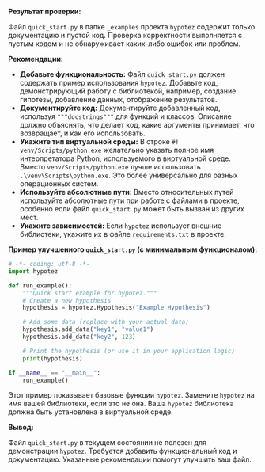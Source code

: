 **Результат проверки:**

Файл `quick_start.py` в папке `_examples` проекта `hypotez` содержит только документацию и пустой код.  Проверка корректности выполняется с пустым кодом и не обнаруживает каких-либо ошибок или проблем.

**Рекомендации:**

* **Добавьте функциональность:**  Файл `quick_start.py` должен содержать пример использования `hypotez`. Добавьте код, демонстрирующий работу с библиотекой, например, создание гипотезы, добавление данных, отображение результатов.
* **Документируйте код:** Документируйте добавленный код, используя `"""docstrings"""` для функций и классов.  Описание должно объяснять, что делает код, какие аргументы принимает, что возвращает, и как его использовать.
* **Укажите тип виртуальной среды:**  В строке `#! venv/Scripts/python.exe` желательно указать полное имя интерпретатора Python, используемого в виртуальной среде.  Вместо `venv/Scripts/python.exe` лучше использовать `.\venv\Scripts\python.exe`. Это более универсально для разных операционных систем.
* **Используйте абсолютные пути:** Вместо относительных путей используйте абсолютные пути при работе с файлами в проекте, особенно если файл `quick_start.py` может быть вызван из других мест.
* **Укажите зависимостей:**  Если `hypotez` использует внешние библиотеки, укажите их в файле `requirements.txt` в проекте.

**Пример улучшенного `quick_start.py` (с минимальным функционалом):**

```python
# -*- coding: utf-8 -*-
import hypotez

def run_example():
    """Quick start example for hypotez."""
    # Create a new hypothesis
    hypothesis = hypotez.Hypothesis("Example Hypothesis")

    # Add some data (replace with your actual data)
    hypothesis.add_data("key1", "value1")
    hypothesis.add_data("key2", 123)

    # Print the hypothesis (or use it in your application logic)
    print(hypothesis)

if __name__ == "__main__":
    run_example()
```


Этот пример показывает базовые функции `hypotez`.  Замените  `hypotez` на имя вашей библиотеки, если это не она.  Ваша `hypotez` библиотека должна быть установлена в виртуальной среде.


**Вывод:**

Файл `quick_start.py` в текущем состоянии не полезен для демонстрации `hypotez`.  Требуется добавить функциональный код и документацию.  Указанные рекомендации помогут улучшить ваш файл.
